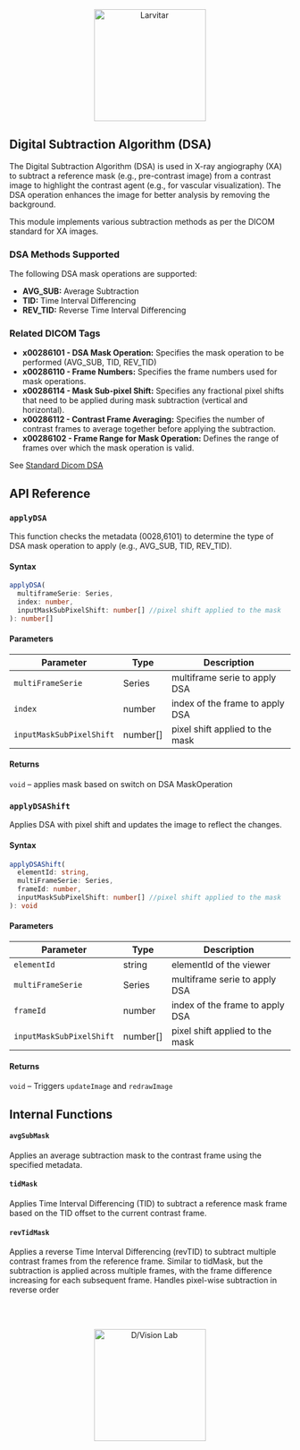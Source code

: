 <div style="text-align: center;">
    <img src="https://assets.pokemon.com/assets/cms2/img/pokedex/full/246.png" alt="Larvitar" height="200" />
</div>

## Digital Subtraction Algorithm (DSA)

The Digital Subtraction Algorithm (DSA) is used in X-ray angiography (XA) to subtract a reference mask (e.g., pre-contrast image) from a contrast image to highlight the contrast agent (e.g., for vascular visualization). The DSA operation enhances the image for better analysis by removing the background.

This module implements various subtraction methods as per the DICOM standard for XA images.

### DSA Methods Supported

The following DSA mask operations are supported:

- **AVG_SUB:** Average Subtraction
- **TID:** Time Interval Differencing
- **REV_TID:** Reverse Time Interval Differencing

### Related DICOM Tags

- **x00286101 - DSA Mask Operation:** Specifies the mask operation to be performed (AVG_SUB, TID, REV_TID)
- **x00286110 - Frame Numbers:** Specifies the frame numbers used for mask operations.
- **x00286114 - Mask Sub-pixel Shift:** Specifies any fractional pixel shifts that need to be applied during mask subtraction (vertical and horizontal).
- **x00286112 - Contrast Frame Averaging:** Specifies the number of contrast frames to average together before applying the subtraction.
- **x00286102 - Frame Range for Mask Operation:** Defines the range of frames over which the mask operation is valid.

See [Standard Dicom DSA](https://dicom.nema.org/medical/dicom/current/output/chtml/part03/sect_C.7.6.10.html#sect_C.7.6.10)

## API Reference

### `applyDSA`

This function checks the metadata (0028,6101) to determine the type of DSA mask operation to apply (e.g., AVG_SUB, TID, REV_TID).

#### Syntax

```typescript
applyDSA(
  multiframeSerie: Series,
  index: number,
  inputMaskSubPixelShift: number[] //pixel shift applied to the mask
): number[]
```

#### Parameters

| Parameter                | Type     | Description                     |
| ------------------------ | -------- | ------------------------------- |
| `multiFrameSerie`        | Series   | multiframe serie to apply DSA   |
| `index`                  | number   | index of the frame to apply DSA |
| `inputMaskSubPixelShift` | number[] | pixel shift applied to the mask |

#### Returns

`void` – applies mask based on switch on DSA MaskOperation

### `applyDSAShift`

Applies DSA with pixel shift and updates the image to reflect the changes.

#### Syntax

```typescript
applyDSAShift(
  elementId: string,
  multiFrameSerie: Series,
  frameId: number,
  inputMaskSubPixelShift: number[] //pixel shift applied to the mask
): void
```

#### Parameters

| Parameter                | Type     | Description                     |
| ------------------------ | -------- | ------------------------------- |
| `elementId`              | string   | elementId of the viewer         |
| `multiFrameSerie`        | Series   | multiframe serie to apply DSA   |
| `frameId`                | number   | index of the frame to apply DSA |
| `inputMaskSubPixelShift` | number[] | pixel shift applied to the mask |

#### Returns

`void` – Triggers `updateImage` and `redrawImage`

## Internal Functions

#### `avgSubMask`

Applies an average subtraction mask to the contrast frame using the specified metadata.

#### `tidMask`

Applies Time Interval Differencing (TID) to subtract a reference mask frame based on the TID offset to the current contrast frame.

#### `revTidMask`

Applies a reverse Time Interval Differencing (revTID) to subtract multiple contrast frames from the reference frame. Similar to tidMask, but the subtraction is applied across multiple frames, with the frame difference increasing for each subsequent frame.
Handles pixel-wise subtraction in reverse order

<br></br>

<div style="text-align: center;">
    <img src="https://press.r1-it.storage.cloud.it/logo_trasparent.png" alt="D/Vision Lab" height="200" />
</div>
